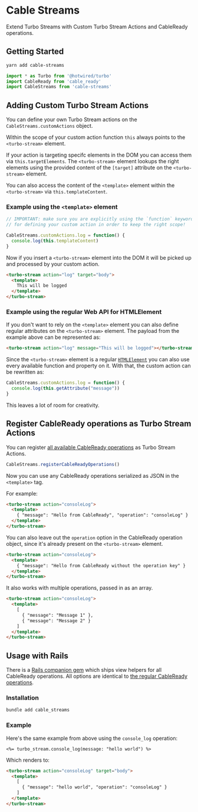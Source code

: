 # Cable Streams

Extend Turbo Streams with Custom Turbo Stream Actions and CableReady operations.

## Getting Started

```bash
yarn add cable-streams
```

```js
import * as Turbo from '@hotwired/turbo'
import CableReady from 'cable_ready'
import CableStreams from 'cable-streams'
```

## Adding Custom Turbo Stream Actions

You can define your own Turbo Stream actions on the `CableStreams.customActions` object.

Within the scope of your custom action function `this` always points to the `<turbo-stream>` element.

If your action is targeting specifc elements in the DOM you can access them via `this.targetElements`. The `<turbo-stream>` element lookups the right elements using the provided content of the `[target]` attribute on the `<turbo-stream>` element.

You can also access the content of the `<template>` element within the `<turbo-stream>` via `this.templateContent`.

### Example using the `<template>` element

```js
// IMPORTANT: make sure you are explicitly using the `function` keyword 
// for defining your custom action in order to keep the right scope!

CableStreams.customActions.log = function() {
  console.log(this.templateContent)
}
```

Now if you insert a `<turbo-stream>` element into the DOM it will be picked up and processed by your custom action.

```html
<turbo-stream action="log" target="body">
  <template>
    This will be logged
  </template>
</turbo-stream>
```

### Example using the regular Web API for HTMLElement

If you don't want to rely on the `<template>` element you can also define regular attributes on the `<turbo-stream>` element. The payload from the example above can be represented as:
```html
<turbo-stream action="log" message="This will be logged"></turbo-stream>
```

Since the `<turbo-stream>` element is a regular [`HTMLElement`](https://developer.mozilla.org/en-US/docs/Web/API/HTMLElement) you can also use every available function and property on it. With that, the custom action can be rewritten as:
```js
CableStreams.customActions.log = function() {
  console.log(this.getAttribute("message"))
}
```

This leaves a lot of room for creativity.

## Register CableReady operations as Turbo Stream Actions

You can register [all available CableReady operations](https://cableready.stimulusreflex.com/v/v5/reference/operations) as Turbo Stream Actions.

```js
CableStreams.registerCableReadyOperations()
```

Now you can use any CableReady operations serialized as JSON in the `<template>` tag.

For example:

```html
<turbo-stream action="consoleLog">
  <template>
    { "message": "Hello from CableReady", "operation": "consoleLog" }
  </template>
</turbo-stream>
```

You can also leave out the `operation` option in the CableReady operation object, since it's already present on the `<turbo-stream>` element.

```html
<turbo-stream action="consoleLog">
  <template>
    { "message": "Hello from CableReady without the operation key" }
  </template>
</turbo-stream>
```

It also works with multiple operations, passed in as an array.

```html
<turbo-stream action="consoleLog">
  <template>
    [
      { "message": "Message 1" },
      { "message": "Message 2" }
    ]
  </template>
</turbo-stream>
```

## Usage with Rails

There is a [Rails companion gem](https://github.com/marcoroth/cable-streams-rails) which ships view helpers for all CableReady operations. All options are identical to [the regular CableReady operations](https://cableready.stimulusreflex.com/v/v5/reference/operations).


### Installation

```bash
bundle add cable_streams
```

### Example

Here's the same example from above using the `console_log` operation:

```html+erb
<%= turbo_stream.console_log(message: "hello world") %>
```

Which renders to:
```html
<turbo-stream action="consoleLog" target="body">
  <template>
    [
      { "message": "hello world", "operation": "consoleLog" }
    ]
  </template>
</turbo-stream>
```
